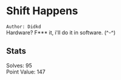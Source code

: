 # Shift Happens  

`Author: Didkd`  
Hardware? F*** it, i'll do it in software. (^-^)  

## Stats  

Solves: 95  
Point Value: 147  
